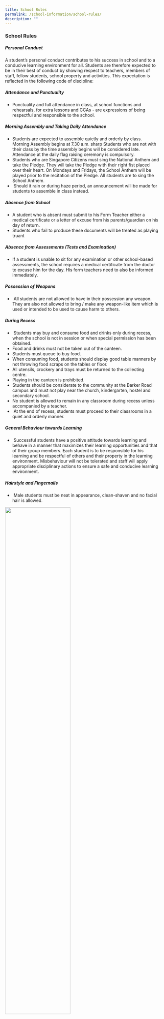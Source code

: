 ```yaml
---
title: School Rules
permalink: /school-information/school-rules/
description: ""
---
```

### **School Rules**

##### **Personal Conduct**
A student’s personal conduct contributes to his success in school and to a conducive learning environment for all. Students are therefore expected to be in their best of conduct by showing respect to teachers, members of staff, fellow students, school property and activities. This expectation is reflected in the following code of discipline:

##### **Attendance and Punctuality**
*   Punctuality and full attendance in class, at school functions and rehearsals, for extra lessons and CCAs - are expressions of being respectful and responsible to the school.

##### **Morning Assembly and Taking Daily Attendance**

*   Students are expected to assemble quietly and orderly by class. Morning Assembly begins at 7.30 a.m. sharp Students who are not with their class by the time assembly begins will be considered late. Attendance at the daily flag raising ceremony is compulsory.
*   Students who are Singapore Citizens must sing the National Anthem and take the Pledge. They will take the Pledge with their right fist placed over their heart. On Mondays and Fridays, the School Anthem will be played prior to the recitation of the Pledge. All students are to sing the School Anthem.
*    Should it rain or during haze period, an announcement will be made for students to assemble in class instead.

##### **Absence from School**
*   A student who is absent must submit to his Form Teacher either a medical certificate or a letter of excuse from his parents/guardian on his day of return.
*   Students who fail to produce these documents will be treated as playing truant

##### **Absence from Assessments (Tests and Examination)**
*   If a student is unable to sit for any examination or other school-based assessments, the school requires a medical certificate from the doctor to excuse him for the day. His form teachers need to also be informed immediately.

##### **Possession of Weapons**
*    All students are not allowed to have in their possession any weapon. They are also not allowed to bring / make any weapon-like item which is used or intended to be used to cause harm to others.

##### **During Recess**
*    Students may buy and consume food and drinks only during recess, when the school is not in session or when special permission has been obtained.
*   Food and drinks must not be taken out of the canteen.
*   Students must queue to buy food.
*   When consuming food, students should display good table manners by not throwing food scraps on the tables or floor.
*   All utensils, crockery and trays must be returned to the collecting centre.
*   Playing in the canteen is prohibited.
*   Students should be considerate to the community at the Barker Road campus and must not play near the church, kindergarten, hostel and secondary school.
*   No student is allowed to remain in any classroom during recess unless accompanied by a teacher. 
*    At the end of recess, students must proceed to their classrooms in a quiet and orderly manner.

##### **General Behaviour towards Learning**
*    Successful students have a positive attitude towards learning and behave in a manner that maximizes their learning opportunities and that of their group members. Each student is to be responsible for his learning and be respectful of others and their property in the learning environment. Misbehaviour will not be tolerated and staff will apply appropriate disciplinary actions to ensure a safe and conducive learning environment.

##### **Hairstyle and Fingernails**
*    Male students must be neat in appearance, clean-shaven and no facial hair is allowed.

<img src="/images/schrulepic1.jpg" 
     style="width:65%">
		 
*   Hair should be short, properly combed and kept neat to present a smart appearance. It should be sloped and not touch the ears and the collar. The fringe should not fall on the forehead or touch the eyebrows
*   Extreme hairstyles, the use of hair colouring or hair gel are not allowed.
*   Fingernails must be kept short and clean. Personal Attire An ACSian’s pride in the school is represented by his personal appearance. It is expected of all students always to be neat and proper in their appearance as a mark of respect for the school.

##### **Personal Attire**
 An ACSian’s pride in the school is represented by his personal appearance. It is expected of all students always to be neat and proper in their appearance as a mark of respect for the school. 

##### **Wearing of Prescribed School Uniform**
*   Students are to wear the prescribed school uniform and modification to the uniform is not allowed. 
*    Students are to attend school and school functions in the prescribed school uniform. 
*    The name tag must be sewn directly above the shirt pocket. Those with leadership appointments e.g. prefects, monitors, sports leaders and subject representatives must wear the badge above the name tag.

<img src="/images/schrulepic2.jpg" 
     style="width:45%">
		 
##### **Accessories**
*    No jewellery, talisman or any form of adornment is to be worn in school. If necessary, it must be kept in the wallet or pocket.
*    The school tie must be worn by P5 and P6 students on Mondays. They are to wear it with their uniform - during lessons, from morning assembly till recess. In addition, they are required to wear their tie at all formal school functions.  
*   House tank tops must be worn during PE lessons.
*    Corporate T-shirts may be worn on Wednesdays.
*    Appropriate CCA attire may be worn on days when there are CCA meetings.
*    All tops must be tucked into the school shorts. P1 and P2 students are allowed to wear Velcro-strapped white shoes. P3 to P6 students must wear white-laced white shoes. Shoes are to be white without other colours on them. Slippers, sandals and track shoes are prohibited for normal school functions unless permission has been granted.

##### **Mobile Phone / Smartwatch^**
**^ refers to those that have similar functions as mobile phones.**

**The student must comply with the rules below; failure to do so might result in the removal of the student’s privilege to bring his mobile phone/smartwatch to school.**

1\.    Only mobile phones/smartwatches that are registered with the school are allowed to be used within the school premises.

2\.    Registered mobile phone/smartwatch will be issued with a label by the school. The school has the right to prohibit the usage of any unregistered or unlabelled device.

3\.    The mobile phone/smartwatch must be switched off at all times and kept out of sight during all school activities (i.e lessons, chapel, recess, CCAs and excursions). No mobile phones/ smartwatches are allowed in the examination rooms.

4\.    The student must seek his teacher’s permission before using his mobile phone/smartwatch during school hours.

5\.    The student can only use his mobile phone/smartwatch solely for communicating with his parents / caretakers when allowed to during school hours, or after school hours.

6\.    The student is not allowed to use his mobile phone/smartwatch to take photos or video within the school premises. Gaming and surfing the internet are not allowed.

7\.    Students who fail to abide by the rules will have their mobile phones (including SIM card) /smartwatches confiscated. Confiscated mobile phones/smartwatches can only be collected by student’s parents.

8\.    The school has the right to access the content of the mobile phone/smartwatch in the presence of the student if the school suspects that he has misused his mobile phone/smartwatch.

9\.    The school has the right to remove the student’s privilege to bring his mobile phone/smartwatch to school if he misuses his mobile phone/smartwatch within school premises.

10\. A change in mobile phone/smartwatch will require a new registration. 

11\. The school will not be responsible for any loss or damage of the student’s mobile phone/smartwatch.

##### **Early Release**<br>**Request for Early Release from School**

Pupils may seek for early release from school only for the following reasons:  

*   When he is not feeling well
*   A special request from his Parent/Guardian 
*   Participation in Inter-School/National Tournaments and Special Duties

A Parent/Guardian must fill in the details and sign in the “Early Release From School” record book before the pupil can be released.

##### **Early Release from School When Pupil Is Not Feeling Well**
The pupil first seeks permission from his subject teacher in class. He will then be escorted to the General Office by the Monitor or by a fellow classmate assigned by the teacher. His parents will then be contacted. A pupil who is granted permission to leave school to seek medical attention is required to obtain a medical certificate dated on the day of his early release from school. The medical certificate is to be submitted to his Form Teacher when he returns to school.

##### **Early Release from School by Special Request from Parents/ Guardian**
Parents/Guardian must write to the Principal to ask for permission for the pupil to be released early from school. The school does not encourage medical appointments during school hours unless it is an emergency.